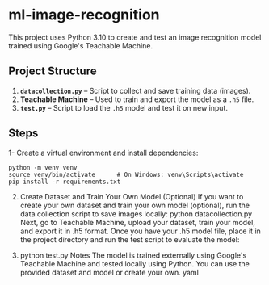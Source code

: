 # ml-image-recognition

This project uses Python 3.10 to create and test an image recognition model trained using Google's Teachable Machine.

## Project Structure

1. **`datacollection.py`** – Script to collect and save training data (images).  
2. **Teachable Machine** – Used to train and export the model as a `.h5` file.  
3. **`test.py`** – Script to load the `.h5` model and test it on new input.

## Steps

1- Create a virtual environment and install dependencies:


    python -m venv venv
    source venv/bin/activate      # On Windows: venv\Scripts\activate
    pip install -r requirements.txt
    


2. Create Dataset and Train Your Own Model (Optional)
    If you want to create your own dataset and train your own model (optional), run the data collection script to save images locally:
    python datacollection.py
    Next, go to Teachable Machine, upload your dataset, train your model, and export it in .h5 format.
    Once you have your .h5 model file, place it in the project directory and run the test script to evaluate the model:



3. python test.py
Notes
    The model is trained externally using Google's Teachable Machine and tested locally using Python.
    You can use the provided dataset and model or create your own.
    yaml


